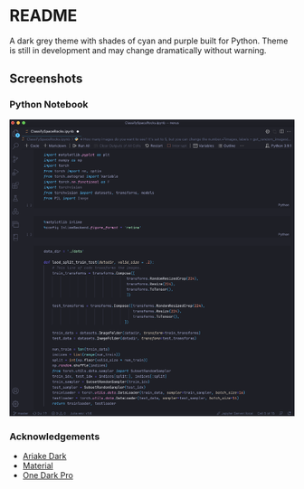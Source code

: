 # README
A dark grey theme with shades of cyan and purple built for Python. Theme is still in development and may change dramatically without warning.

## Screenshots

### Python Notebook
![Notebook Example](img/python-preview.png)


### Acknowledgements
* [Ariake Dark](https://marketplace.visualstudio.com/items?itemName=wart.ariake-dark)
* [Material](https://marketplace.visualstudio.com/items?itemName=Equinusocio.vsc-material-theme)
* [One Dark Pro](https://marketplace.visualstudio.com/items?itemName=akamud.vscode-theme-onedark)